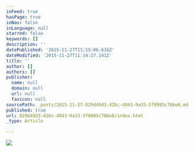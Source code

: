 ```yaml
---
inFeed: true
hasPage: true
inNav: false
inLanguage: null
starred: false
keywords: []
description: ''
datePublished: '2015-11-27T11:15:06.616Z'
dateModified: '2015-11-27T11:14:27.141Z'
title: ''
author: []
authors: []
publisher:
  name: null
  domain: null
  url: null
  favicon: null
sourcePath: _posts/2015-11-27-829d49d3-42bc-4043-9a33-5f0985c706e8.md
published: true
url: 829d49d3-42bc-4043-9a33-5f0985c706e8/index.html
_type: Article

---
```

![](https://the-grid-user-content.s3-us-west-2.amazonaws.com/2dcb801a-813f-44e8-9a7a-89ef3eed0fd8.jpg)
